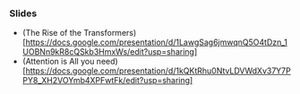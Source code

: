 ### Slides
- (The Rise of the Transformers)[https://docs.google.com/presentation/d/1LawgSag6jmwqnQ5O4tDzn_1UOBNn9kR8cQSkb3HmxWs/edit?usp=sharing]
- (Attention is All you need)[https://docs.google.com/presentation/d/1kQKtRhu0NtvLDVWdXv37Y7PPY8_XH2VOYmb4XPFwtFk/edit?usp=sharing]
